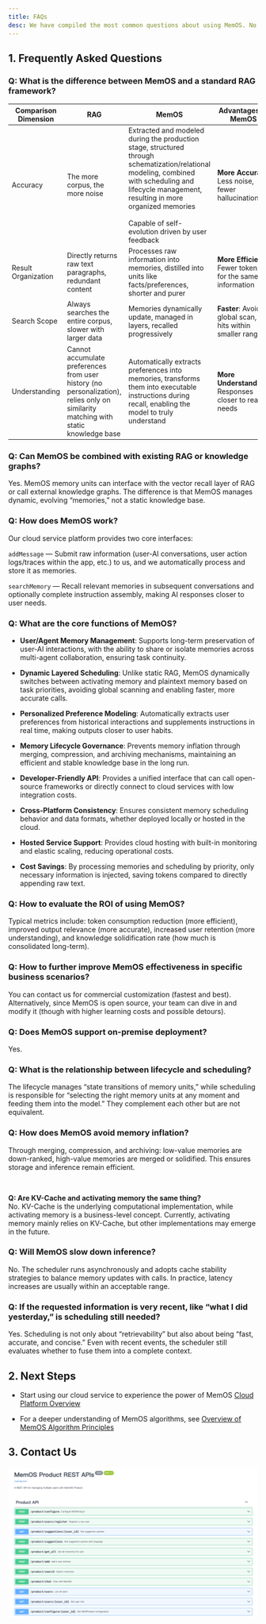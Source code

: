 ```yaml
---
title: FAQs
desc: We have compiled the most common questions about using MemOS. No need to search around; you can quickly find the answers here.
---
```


## 1. Frequently Asked Questions

### Q: What is the difference between MemOS and a standard RAG framework?

| **Comparison Dimension** | **RAG** | **MemOS** | **Advantages of MemOS** |
| --- | --- | --- | --- |
| Accuracy | The more corpus, the more noise | Extracted and modeled during the production stage, structured through schematization/relational modeling, combined with scheduling and lifecycle management, resulting in more organized memories<br><br>Capable of self-evolution driven by user feedback | **More Accurate**: Less noise, fewer hallucinations |
| Result Organization | Directly returns raw text paragraphs, redundant content | Processes raw information into memories, distilled into units like facts/preferences, shorter and purer | **More Efficient**: Fewer tokens for the same information |
| Search Scope | Always searches the entire corpus, slower with larger data | Memories dynamically update, managed in layers, recalled progressively | **Faster**: Avoids global scan, hits within smaller ranges |
| Understanding | Cannot accumulate preferences from user history (no personalization), relies only on similarity matching with static knowledge base | Automatically extracts preferences into memories, transforms them into executable instructions during recall, enabling the model to truly understand | **More Understanding**: Responses closer to real needs |


### Q: Can MemOS be combined with existing RAG or knowledge graphs?

Yes. MemOS memory units can interface with the vector recall layer of RAG or call external knowledge graphs. The difference is that MemOS manages dynamic, evolving “memories,” not a static knowledge base.


### Q: How does MemOS work?

Our cloud service platform provides two core interfaces:

`addMessage` — Submit raw information (user-AI conversations, user action logs/traces within the app, etc.) to us, and we automatically process and store it as memories.

`searchMemory` — Recall relevant memories in subsequent conversations and optionally complete instruction assembly, making AI responses closer to user needs.


### Q: What are the core functions of MemOS?

*   **User/Agent Memory Management**: Supports long-term preservation of user-AI interactions, with the ability to share or isolate memories across multi-agent collaboration, ensuring task continuity.
    
*   **Dynamic Layered Scheduling**: Unlike static RAG, MemOS dynamically switches between activating memory and plaintext memory based on task priorities, avoiding global scanning and enabling faster, more accurate calls.
    
*   **Personalized Preference Modeling**: Automatically extracts user preferences from historical interactions and supplements instructions in real time, making outputs closer to user habits.
    
*   **Memory Lifecycle Governance**: Prevents memory inflation through merging, compression, and archiving mechanisms, maintaining an efficient and stable knowledge base in the long run.
    
*   **Developer-Friendly API**: Provides a unified interface that can call open-source frameworks or directly connect to cloud services with low integration costs.
    
*   **Cross-Platform Consistency**: Ensures consistent memory scheduling behavior and data formats, whether deployed locally or hosted in the cloud.
    
*   **Hosted Service Support**: Provides cloud hosting with built-in monitoring and elastic scaling, reducing operational costs.
    
*   **Cost Savings**: By processing memories and scheduling by priority, only necessary information is injected, saving tokens compared to directly appending raw text.
    

### Q: How to evaluate the ROI of using MemOS?

Typical metrics include: token consumption reduction (more efficient), improved output relevance (more accurate), increased user retention (more understanding), and knowledge solidification rate (how much is consolidated long-term).


### Q: How to further improve MemOS effectiveness in specific business scenarios?

You can contact us for commercial customization (fastest and best). Alternatively, since MemOS is open source, your team can dive in and modify it (though with higher learning costs and possible detours).


### Q: Does MemOS support on-premise deployment?
Yes.


### Q: What is the relationship between lifecycle and scheduling?
The lifecycle manages “state transitions of memory units,” while scheduling is responsible for “selecting the right memory units at any moment and feeding them into the model.” They complement each other but are not equivalent.


### Q: How does MemOS avoid memory inflation?
Through merging, compression, and archiving: low-value memories are down-ranked, high-value memories are merged or solidified. This ensures storage and inference remain efficient.


<br>

**Q: Are KV-Cache and activating memory the same thing?**  
No. KV-Cache is the underlying computational implementation, while activating memory is a business-level concept. Currently, activating memory mainly relies on KV-Cache, but other implementations may emerge in the future.


### Q: Will MemOS slow down inference?
No. The scheduler runs asynchronously and adopts cache stability strategies to balance memory updates with calls. In practice, latency increases are usually within an acceptable range.


### Q: If the requested information is very recent, like “what I did yesterday,” is scheduling still needed?
Yes. Scheduling is not only about “retrievability” but also about being “fast, accurate, and concise.” Even with recent events, the scheduler still evaluates whether to fuse them into a complete context.


## 2. Next Steps

*   Start using our cloud service to experience the power of MemOS [Cloud Platform Overview](/dashboard/overview)
    
*   For a deeper understanding of MemOS algorithms, see [Overview of MemOS Algorithm Principles](/overview/algorithm)


## 3. Contact Us

![image](./IMAGES/image_001.png)

